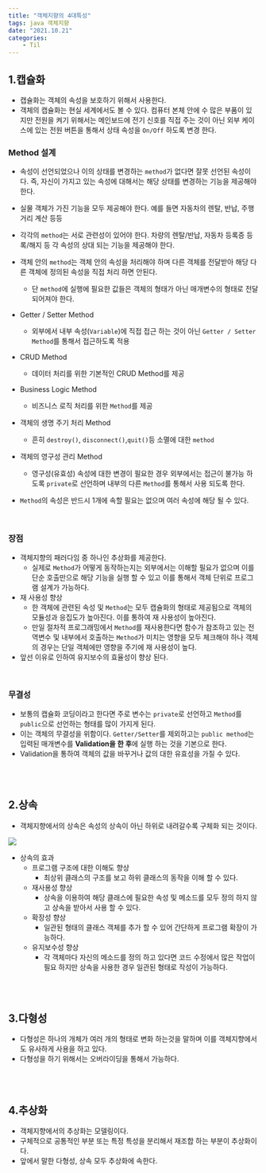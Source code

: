```yaml
---
title: "객체지향의 4대특성"
tags: java 객체지향
date: "2021.10.21"
categories: 
    - Til
---
```


## 1.캡슐화
- 캡슐화는 객체의 속성을 보호하기 위해서 사용한다.
- 객체의 캡슐화는 현실 세계에서도 볼 수 있다. 컴퓨터 본체 안에 수 많은 부품이 있지만 전원을 켜기 위해서는 메인보드에 전기 신호를 직접 주는 것이 아닌 외부 케이스에 있는 전원 버튼을 통해서 상태 속성을 `On/Off` 하도록 변경 한다.

### Method 설계
- 속성이 선언되었으나 이의 상태를 변경하는 `method`가 없다면 잘못 선언된 속성이다. 즉, 자신이 가지고 있는 속성에 대해서는 해당 상태를 변경하는 기능을 제공해야 한다.
- 실물 객체가 가진 기능을 모두 제공해야 한다. 예를 들면 자동차의 렌탈, 반납, 주행거리 계산 등등
- 각각의 `method`는 서로 관련성이 있어야 한다. 차량의 렌탈/반납, 자동차 등록증 등록/해지 등 각 속성의 상대 되는 기능을 제공해야 한다.
- 객체 안의 `method`는 객체 안의 속성을 처리해야 하며 다른 객체를 전달받아 해당 다른 객체에 정의된 속성을 직접 처리 하면 안된다.
	- 단 `method`에 실행에 필요한 값들은 객체의 형태가 아닌 매개변수의 형태로 전달되어져야 한다.

- Getter / Setter Method
	- 외부에서 내부 속성(`Variable`)에 직접 접근 하는 것이 아닌 `Getter / Setter Method`를 통해서 접근하도록 적용
- CRUD Method
	- 데이터 처리를 위한 기본적인 CRUD Method를 제공
- Business Logic Method
	- 비즈니스 로직 처리를 위한 `Method`를 제공
- 객체의 생명 주기 처리 Method
	- 흔히 `destroy()`, `disconnect()`,`quit()`등 소멸에 대한 `method`
- 객체의 영구성 관리 Method
	- 영구성(유효성) 속성에 대한 변경이 필요한 경우 외부에서는 접근이 불가능 하도록 `private`로 선언하며 내부의 다른 `Method`를 통해서 사용 되도록 한다.
- `Method`의 속성은 반드시 1개에 속할 필요는 없으며 여러 속성에 해당 될 수 있다.

<br>

### 장점
- 객체지향의 패러다임 중 하나인 추상화를 제공한다.
	- 실제로 `Method`가 어떻게 동작하는지는 외부에서는 이해할 필요가 없으며 이를 단순 호출만으로 해당 기능을 실행 할 수 있고 이를 통해서 객체 단위로 프로그램 설계가 가능하다.
- 재 사용성 향상
	- 한 객체에 관련된 속성 및 `Method`는 모두 캡슐화의 형태로 제공됨으로 객체의 모듈성과 응집도가 높아진다. 이를 통하여 재 사용성이 높아진다.
	- 만일 절차적 프로그래밍에서 `Method`를 재사용한다면 함수가 참조하고 있는 전역변수 및 내부에서 호출하는 `Method`가 미치는 영향을 모두 체크해야 하나 객체의 경우는 단일 객체에만 영향을 주기에 재 사용성이 높다.
- 앞선 이유로 인하여 유지보수의 효율성이 향상 된다.

<br>

### 무결성
- 보통의 캡슐화 코딩이라고 한다면 주로 변수는 `private`로 선언하고 `Method`를 `public`으로 선언하는 형태를 많이 가지게 된다.
- 이는 객체의 무결성을 위함이다. `Getter/Setter`를 제외하고는 `public method`는 입력된 매개변수를 **Validation을 한 후**에 실행 하는 것을 기본으로 한다.
- Validation을 통하여 객체의 값을 바꾸거나 값의 대한 유효성을 가질 수 있다.

<br>
<br>

## 2.상속
- 객체지향에서의 상속은 속성의 상속이 아닌 하위로 내려갈수록 구체화 되는 것이다.

![](https://4.bp.blogspot.com/-HQRQFnyT7RE/XF4wzI1W46I/AAAAAAAAAEQ/E3Cn6l4QTQQL333nUNU7tMZhU7hwdr_3ACLcBGAs/s320/%25EC%2583%2581%25EC%2586%258D_1.png)

- 상속의 효과
	- 프로그램 구조에 대한 이해도 향상
		- 최상위 클래스의 구조를 보고 하위 클래스의 동작을 이해 할 수 있다.
	- 재사용성 향상
		- 상속을 이용하여 해당 클래스에 필요한 속성 및 메소드를 모두 정의 하지 않고 상속을 받아서 사용 할 수 있다.
	- 확장성 향상
		- 일관된 형태의 클래스 객체를 추가 할 수 있어 간단하게 프로그램 확장이 가능하다.
	- 유지보수성 향상
		- 각 객체마다 자신의 메소드를 정의 하고 있다면 코드 수정에서 많은 작업이 필요 하지만 상속을 사용한 경우 일관된 형태로 작성이 가능하다.

<br>
<br>

## 3.다형성
- 다형성은 하나의 개체가 여러 개의 형태로 변화 하는것을 말하며 이를 객체지향에서도 유사하게 사용을 하고 있다.
- 다형성을 하기 위해서는 오버라이딩을 통해서 가능하다.

<br>
<br>

## 4.추상화
- 객체지향에서의 추상화는 모델링이다.
- 구체적으로 공통적인 부분 또는 특정 특성을 분리해서 재조합 하는 부분이 추상화이다.
- 앞에서 말한 다형성, 상속 모두 추상화에 속한다.



